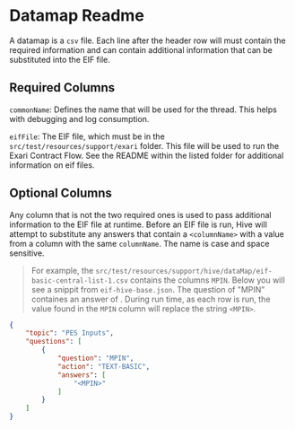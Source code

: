 # Datamap Readme
A datamap is a `csv` file. Each line after the header row will must contain the required information and can contain additional information that can be substituted into the EIF file.

## Required Columns
`commonName`: Defines the name that will be used for the thread. This helps with debugging and log consumption.

`eifFile`: The EIF file, which must be in the `src/test/resources/support/exari` folder. This file will be used to run the Exari Contract Flow. See the README within the listed folder for additional information on eif files.

## Optional Columns
Any column that is not the two required ones is used to pass additional information to the EIF file at runtime. Before an EIF file is run, Hive will attempt to substitute any answers that contain a `<columnName>` with a value from a column with the same `columnName`. The name is case and space sensitive.

> For example, the `src/test/resources/support/hive/dataMap/eif-basic-central-list-1.csv` contains the columns `MPIN`. Below you will see a snippit from `eif-hive-base.json`. The question of "MPIN" containes an answer of <MPIN>. During run time, as each row is run, the value found in the `MPIN` column will replace the string `<MPIN>`.

```json
{
    "topic": "PES Inputs",
    "questions": [
        {
            "question": "MPIN",
            "action": "TEXT-BASIC",
            "answers": [
                "<MPIN>"
            ]
        }
    ]
}
``` 